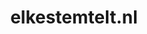 ---
layout: post
title:  "elkestemtelt.nl"
internal_url:  "/dutchgov/elkestemtelt.nl.html"
categories: dutchgov
---
